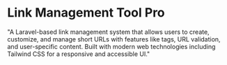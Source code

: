 # Link Management Tool Pro

"A Laravel-based link management system that allows users to create, customize, and manage short URLs with features like tags, URL validation, and user-specific content. Built with modern web technologies including Tailwind CSS for a responsive and accessible UI."
 
 
